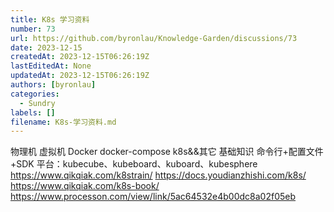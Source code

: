 ```yaml
---
title: K8s 学习资料
number: 73
url: https://github.com/byronlau/Knowledge-Garden/discussions/73
date: 2023-12-15
createdAt: 2023-12-15T06:26:19Z
lastEditedAt: None
updatedAt: 2023-12-15T06:26:19Z
authors: [byronlau]
categories: 
  - Sundry
labels: []
filename: K8s-学习资料.md
---
```


物理机
虚拟机
Docker
docker-compose
k8s&&其它
基础知识
命令行+配置文件+SDK
平台：kubecube、kubeboard、kuboard、kubesphere
https://www.qikqiak.com/k8strain/
https://docs.youdianzhishi.com/k8s/
https://www.qikqiak.com/k8s-book/
https://www.processon.com/view/link/5ac64532e4b00dc8a02f05eb
<script src="https://giscus.app/client.js"
    data-repo="byronlau/Knowledge-Garden"
    data-repo-id="R_kgDOKkfaDQ"
    data-mapping="number"
    data-term="73"
    data-reactions-enabled="1"
    data-emit-metadata="0"
    data-input-position="bottom"
    data-theme="light"
    data-lang="zh-CN"
    crossorigin="anonymous"
    async>
</script>
        